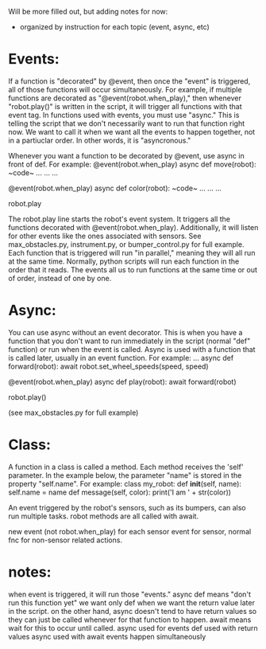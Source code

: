 Will be more filled out, but adding notes for now:
- organized by instruction for each topic (event, async, etc) 


# Events:
If a function is "decorated" by @event, then once the "event" is triggered, all of those functions will occur simultaneously. For example, if multiple functions are decorated as "@event(robot.when_play)," then whenever "robot.play()" is written in the script, it will trigger all functions with that event tag. In functions used with events, you must use "async." This is telling the script that we don't necessarily want to run that function right now. We want to call it when we want all the events to happen together, not in a partiuclar order. In other words, it is "asyncronous." 

Whenever you want a function to be decorated by @event, use async in front of def. For example:
@event(robot.when_play)
  async def move(robot):
    ~code~
    ...
    ...
    ...
   
   
@event(robot.when_play)
  async def color(robot):
    ~code~
    ...
    ...
    ...
    
robot.play

The robot.play line starts the robot's event system. It triggers all the functions decorated with @event(robot.when_play). Additionally, it will listen for other events like the ones associated with sensors. See max_obstacles.py, instrument.py, or bumper_control.py for full example. Each function that is triggered will run "in parallel," meaning they will all run at the same time. Normally, python scripts will run each function in the order that it reads. The events all us to run functions at the same time or out of order, instead of one by one. 

# Async:
You can use async without an event decorator. This is when you have a function that you don't want to run immediately in the script (normal "def" function) or run when the event is called. Async is used with a function that is called later, usually in an event function. For example:
...
async def forward(robot):
    await robot.set_wheel_speeds(speed, speed)
    
@event(robot.when_play)
async def play(robot):
    await forward(robot)

robot.play()

(see max_obstacles.py for full example)

# Class:
A function in a class is called a method. Each method receives the 'self' parameter. In the example below, the parameter "name" is stored in the property "self.name". For example:
class my_robot:
    def __init__(self, name):
        self.name = name
    def message(self, color):
        print('I am ' + str(color))




An event triggered by the robot's sensors, such as its bumpers, can also run multiple tasks.
robot methods are all called with await.

new event (not robot.when_play) for each sensor
event for sensor, normal fnc for non-sensor related actions.

# notes:
when event is triggered, it will run those "events."
async def means "don't run this function yet"
we want only def when we want the return value later in the script.
on the other hand, async doesn't tend to have return values so they can just be
called whenever for that function to happen.
await means wait for this to occur until called.
async used for events
def used with return values
async used with await
events happen simultaneously
